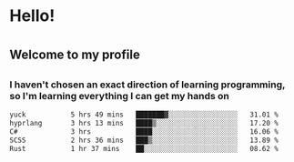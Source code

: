 
<h1>Hello!<h1>
<h2>Welcome to my profile<h2>
<h3>I haven't chosen an exact direction of learning programming, so I'm learning everything I can get my hands on</h3>

<!--START_SECTION:waka-->

```txt
yuck           5 hrs 49 mins   ███████▓░░░░░░░░░░░░░░░░░   31.01 %
hyprlang       3 hrs 13 mins   ████▒░░░░░░░░░░░░░░░░░░░░   17.20 %
C#             3 hrs           ████░░░░░░░░░░░░░░░░░░░░░   16.06 %
SCSS           2 hrs 36 mins   ███▒░░░░░░░░░░░░░░░░░░░░░   13.89 %
Rust           1 hr 37 mins    ██░░░░░░░░░░░░░░░░░░░░░░░   08.62 %
```

<!--END_SECTION:waka-->
